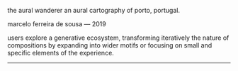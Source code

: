 the aural wanderer
an aural cartography of porto, portugal.

marcelo ferreira de sousa — 2019


users explore a generative ecosystem, transforming iteratively the nature of compositions by expanding into wider motifs or focusing on small and specific elements of the experience.


__________________________________
